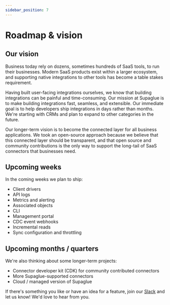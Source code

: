 ```yaml
---
sidebar_position: 7
---
```


# Roadmap & vision

## Our vision

Business today rely on dozens, sometimes hundreds of SaaS tools, to run their businesses. Modern SaaS products exist within a larger ecosystem, and supporting native integrations to other tools has become a table stakes requirement.

Having built user-facing integrations ourselves, we know that building integrations can be painful and time-consuming. Our mission at Supaglue is to make building integrations fast, seamless, and extensible. Our immediate goal is to help developers ship integrations in days rather than months. We're starting with CRMs and plan to expand to other categories in the future.

Our longer-term vision is to become the connected layer for all business applications. We took an open-source approach because we believe that this connected layer should be transparent, and that open source and community contributions is the only way to support the long-tail of SaaS connectors that businesses need.

## Upcoming weeks

In the coming weeks we plan to ship:

- Client drivers
- API logs
- Metrics and alerting
- Associated objects
- CLI
- Management portal
- CDC event webhooks
- Incremental reads
- Sync configuration and throttling

## Upcoming months / quarters

We're also thinking about some longer-term projects:

- Connector developer kit (CDK) for community contributed connectors
- More Supaglue-supported connectors
- Cloud / managed version of Supaglue

If there's something you like or have an idea for a feature, join our [Slack](https://join.slack.com/t/supagluecommunity/shared_invite/zt-1o2hiozzl-ZRQswNzlT5W4sXwrQnVlDg) and let us know! We'd love to hear from you.
